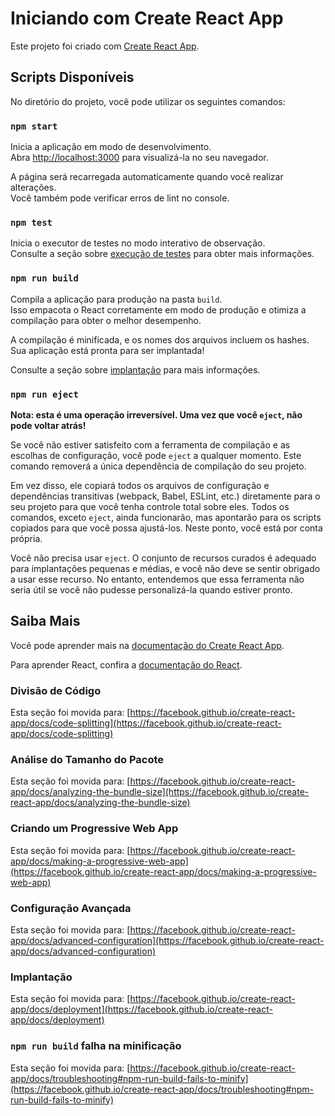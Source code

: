 # Iniciando com Create React App

Este projeto foi criado com [Create React App](https://github.com/facebook/create-react-app).

## Scripts Disponíveis

No diretório do projeto, você pode utilizar os seguintes comandos:

### `npm start`

Inicia a aplicação em modo de desenvolvimento.\
Abra [http://localhost:3000](http://localhost:3000) para visualizá-la no seu navegador.

A página será recarregada automaticamente quando você realizar alterações.\
Você também pode verificar erros de lint no console.

### `npm test`

Inicia o executor de testes no modo interativo de observação.\
Consulte a seção sobre [execução de testes](https://facebook.github.io/create-react-app/docs/running-tests) para obter mais informações.

### `npm run build`

Compila a aplicação para produção na pasta `build`.\
Isso empacota o React corretamente em modo de produção e otimiza a compilação para obter o melhor desempenho.

A compilação é minificada, e os nomes dos arquivos incluem os hashes.\
Sua aplicação está pronta para ser implantada!

Consulte a seção sobre [implantação](https://facebook.github.io/create-react-app/docs/deployment) para mais informações.

### `npm run eject`

**Nota: esta é uma operação irreversível. Uma vez que você `eject`, não pode voltar atrás!**

Se você não estiver satisfeito com a ferramenta de compilação e as escolhas de configuração, você pode `eject` a qualquer momento. Este comando removerá a única dependência de compilação do seu projeto.

Em vez disso, ele copiará todos os arquivos de configuração e dependências transitivas (webpack, Babel, ESLint, etc.) diretamente para o seu projeto para que você tenha controle total sobre eles. Todos os comandos, exceto `eject`, ainda funcionarão, mas apontarão para os scripts copiados para que você possa ajustá-los. Neste ponto, você está por conta própria.

Você não precisa usar `eject`. O conjunto de recursos curados é adequado para implantações pequenas e médias, e você não deve se sentir obrigado a usar esse recurso. No entanto, entendemos que essa ferramenta não seria útil se você não pudesse personalizá-la quando estiver pronto.

## Saiba Mais

Você pode aprender mais na [documentação do Create React App](https://facebook.github.io/create-react-app/docs/getting-started).

Para aprender React, confira a [documentação do React](https://reactjs.org/).

### Divisão de Código

Esta seção foi movida para: [https://facebook.github.io/create-react-app/docs/code-splitting](https://facebook.github.io/create-react-app/docs/code-splitting)

### Análise do Tamanho do Pacote

Esta seção foi movida para: [https://facebook.github.io/create-react-app/docs/analyzing-the-bundle-size](https://facebook.github.io/create-react-app/docs/analyzing-the-bundle-size)

### Criando um Progressive Web App

Esta seção foi movida para: [https://facebook.github.io/create-react-app/docs/making-a-progressive-web-app](https://facebook.github.io/create-react-app/docs/making-a-progressive-web-app)

### Configuração Avançada

Esta seção foi movida para: [https://facebook.github.io/create-react-app/docs/advanced-configuration](https://facebook.github.io/create-react-app/docs/advanced-configuration)

### Implantação

Esta seção foi movida para: [https://facebook.github.io/create-react-app/docs/deployment](https://facebook.github.io/create-react-app/docs/deployment)

### `npm run build` falha na minificação

Esta seção foi movida para: [https://facebook.github.io/create-react-app/docs/troubleshooting#npm-run-build-fails-to-minify](https://facebook.github.io/create-react-app/docs/troubleshooting#npm-run-build-fails-to-minify)
